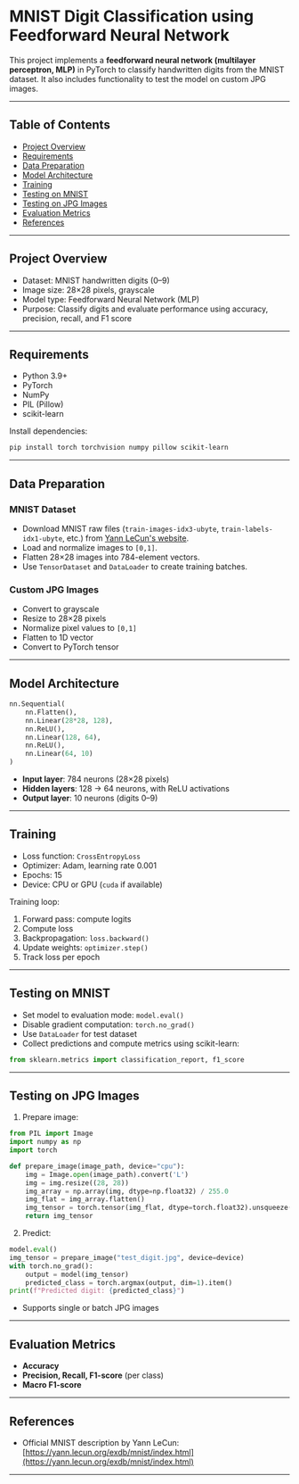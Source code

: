 # MNIST Digit Classification using Feedforward Neural Network

This project implements a **feedforward neural network (multilayer perceptron, MLP)** in PyTorch to classify handwritten digits from the MNIST dataset. It also includes functionality to test the model on custom JPG images.

---

## Table of Contents

- [Project Overview](#project-overview)
- [Requirements](#requirements)
- [Data Preparation](#data-preparation)
- [Model Architecture](#model-architecture)
- [Training](#training)
- [Testing on MNIST](#testing-on-mnist)
- [Testing on JPG Images](#testing-on-jpg-images)
- [Evaluation Metrics](#evaluation-metrics)
- [References](#references)

---

## Project Overview

- Dataset: MNIST handwritten digits (0–9)
- Image size: 28×28 pixels, grayscale
- Model type: Feedforward Neural Network (MLP)
- Purpose: Classify digits and evaluate performance using accuracy, precision, recall, and F1 score

---

## Requirements

- Python 3.9+
- PyTorch
- NumPy
- PIL (Pillow)
- scikit-learn

Install dependencies:

```bash
pip install torch torchvision numpy pillow scikit-learn
```

---

## Data Preparation

### MNIST Dataset

- Download MNIST raw files (`train-images-idx3-ubyte`, `train-labels-idx1-ubyte`, etc.) from [Yann LeCun's website](http://yann.lecun.com/exdb/mnist/).
- Load and normalize images to `[0,1]`.
- Flatten 28×28 images into 784-element vectors.
- Use `TensorDataset` and `DataLoader` to create training batches.

### Custom JPG Images

- Convert to grayscale
- Resize to 28×28 pixels
- Normalize pixel values to `[0,1]`
- Flatten to 1D vector
- Convert to PyTorch tensor

---

## Model Architecture

```python
nn.Sequential(
    nn.Flatten(),
    nn.Linear(28*28, 128),
    nn.ReLU(),
    nn.Linear(128, 64),
    nn.ReLU(),
    nn.Linear(64, 10)
)
```

- **Input layer**: 784 neurons (28×28 pixels)
- **Hidden layers**: 128 → 64 neurons, with ReLU activations
- **Output layer**: 10 neurons (digits 0–9)

---

## Training

- Loss function: `CrossEntropyLoss`
- Optimizer: Adam, learning rate 0.001
- Epochs: 15
- Device: CPU or GPU (`cuda` if available)

Training loop:

1. Forward pass: compute logits
2. Compute loss
3. Backpropagation: `loss.backward()`
4. Update weights: `optimizer.step()`
5. Track loss per epoch

---

## Testing on MNIST

- Set model to evaluation mode: `model.eval()`
- Disable gradient computation: `torch.no_grad()`
- Use `DataLoader` for test dataset
- Collect predictions and compute metrics using scikit-learn:

```python
from sklearn.metrics import classification_report, f1_score
```

---

## Testing on JPG Images

1. Prepare image:

```python
from PIL import Image
import numpy as np
import torch

def prepare_image(image_path, device="cpu"):
    img = Image.open(image_path).convert('L')
    img = img.resize((28, 28))
    img_array = np.array(img, dtype=np.float32) / 255.0
    img_flat = img_array.flatten()
    img_tensor = torch.tensor(img_flat, dtype=torch.float32).unsqueeze(0).to(device)
    return img_tensor
```

2. Predict:

```python
model.eval()
img_tensor = prepare_image("test_digit.jpg", device=device)
with torch.no_grad():
    output = model(img_tensor)
    predicted_class = torch.argmax(output, dim=1).item()
print(f"Predicted digit: {predicted_class}")
```

- Supports single or batch JPG images

---

## Evaluation Metrics

- **Accuracy**
- **Precision, Recall, F1-score** (per class)
- **Macro F1-score**

---

## References

- Official MNIST description by Yann LeCun: [https://yann.lecun.org/exdb/mnist/index.html](https://yann.lecun.org/exdb/mnist/index.html)

---

